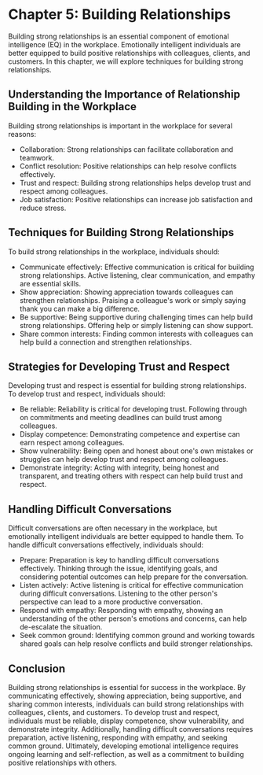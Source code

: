 Chapter 5: Building Relationships
=================================

Building strong relationships is an essential component of emotional intelligence (EQ) in the workplace. Emotionally intelligent individuals are better equipped to build positive relationships with colleagues, clients, and customers. In this chapter, we will explore techniques for building strong relationships.

Understanding the Importance of Relationship Building in the Workplace
----------------------------------------------------------------------

Building strong relationships is important in the workplace for several reasons:

* Collaboration: Strong relationships can facilitate collaboration and teamwork.
* Conflict resolution: Positive relationships can help resolve conflicts effectively.
* Trust and respect: Building strong relationships helps develop trust and respect among colleagues.
* Job satisfaction: Positive relationships can increase job satisfaction and reduce stress.

Techniques for Building Strong Relationships
--------------------------------------------

To build strong relationships in the workplace, individuals should:

* Communicate effectively: Effective communication is critical for building strong relationships. Active listening, clear communication, and empathy are essential skills.
* Show appreciation: Showing appreciation towards colleagues can strengthen relationships. Praising a colleague's work or simply saying thank you can make a big difference.
* Be supportive: Being supportive during challenging times can help build strong relationships. Offering help or simply listening can show support.
* Share common interests: Finding common interests with colleagues can help build a connection and strengthen relationships.

Strategies for Developing Trust and Respect
-------------------------------------------

Developing trust and respect is essential for building strong relationships. To develop trust and respect, individuals should:

* Be reliable: Reliability is critical for developing trust. Following through on commitments and meeting deadlines can build trust among colleagues.
* Display competence: Demonstrating competence and expertise can earn respect among colleagues.
* Show vulnerability: Being open and honest about one's own mistakes or struggles can help develop trust and respect among colleagues.
* Demonstrate integrity: Acting with integrity, being honest and transparent, and treating others with respect can help build trust and respect.

Handling Difficult Conversations
--------------------------------

Difficult conversations are often necessary in the workplace, but emotionally intelligent individuals are better equipped to handle them. To handle difficult conversations effectively, individuals should:

* Prepare: Preparation is key to handling difficult conversations effectively. Thinking through the issue, identifying goals, and considering potential outcomes can help prepare for the conversation.
* Listen actively: Active listening is critical for effective communication during difficult conversations. Listening to the other person's perspective can lead to a more productive conversation.
* Respond with empathy: Responding with empathy, showing an understanding of the other person's emotions and concerns, can help de-escalate the situation.
* Seek common ground: Identifying common ground and working towards shared goals can help resolve conflicts and build stronger relationships.

Conclusion
----------

Building strong relationships is essential for success in the workplace. By communicating effectively, showing appreciation, being supportive, and sharing common interests, individuals can build strong relationships with colleagues, clients, and customers. To develop trust and respect, individuals must be reliable, display competence, show vulnerability, and demonstrate integrity. Additionally, handling difficult conversations requires preparation, active listening, responding with empathy, and seeking common ground. Ultimately, developing emotional intelligence requires ongoing learning and self-reflection, as well as a commitment to building positive relationships with others.
